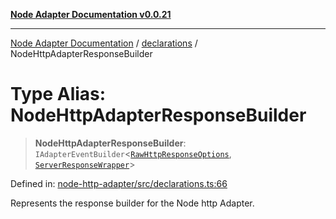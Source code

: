[**Node Adapter Documentation v0.0.21**](../../README.md)

***

[Node Adapter Documentation](../../modules.md) / [declarations](../README.md) / NodeHttpAdapterResponseBuilder

# Type Alias: NodeHttpAdapterResponseBuilder

> **NodeHttpAdapterResponseBuilder**: `IAdapterEventBuilder`\<[`RawHttpResponseOptions`](../interfaces/RawHttpResponseOptions.md), [`ServerResponseWrapper`](../../ServerResponseWrapper/classes/ServerResponseWrapper.md)\>

Defined in: [node-http-adapter/src/declarations.ts:66](https://github.com/stonemjs/node-http-adapter/blob/5be13a78fd98c615af1c99836e662ccd61afb0e8/src/declarations.ts#L66)

Represents the response builder for the Node http Adapter.

